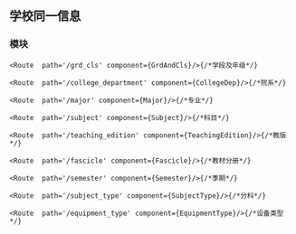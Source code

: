 
## 学校同一信息
### 模块

 `<Route  path='/grd_cls' component={GrdAndCls}/>{/*学段及年级*/}`
 
 `<Route  path='/college_department' component={CollegeDep}/>{/*院系*/}`
 
 `<Route  path='/major' component={Major}/>{/*专业*/}`
 
 `<Route  path='/subject' component={Subject}/>{/*科目*/}`
 
 `<Route  path='/teaching_edition' component={TeachingEdition}/>{/*教版*/}`
 
 `<Route  path='/fascicle' component={Fascicle}/>{/*教材分册*/}`
 
 `<Route  path='/semester' component={Semester}/>{/*季期*/}`
 
 `<Route  path='/subject_type' component={SubjectType}/>{/*分科*/}`
 
 `<Route  path='/equipment_type' component={EquipmentType}/>{/*设备类型*/}`
